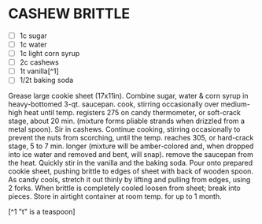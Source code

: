 ---
---

# CASHEW BRITTLE

- [ ] 1c sugar
- [ ] 1c water
- [ ] 1c light corn syrup
- [ ] 2c cashews
- [ ] 1t vanilla[^1]
- [ ] 1/2t baking soda

Grease large cookie sheet (17x11in). Combine sugar, water & corn syrup in heavy-bottomed 3-qt. saucepan. cook, stirring occasionally over medium-high heat until temp. registers 275 on candy thermometer, or soft-crack stage, about 20 min. (mixture forms pliable strands when drizzled from a metal spoon). Sir in cashews. Continue cooking, stirring occasionally to prevent the nuts from scorching, until the temp. reaches 305, or hard-crack stage, 5 to 7 min. longer (mixture will be amber-colored and, when dropped into ice water and removed and bent, will snap). remove the saucepan from the heat. Quickly stir in the vanilla and the baking soda. Pour onto prepared cookie sheet, pushing brittle to edges of sheet with back of wooden spoon. As candy cools, stretch it out thinly by lifting and pulling from edges, using 2 forks. When brittle is completely cooled loosen from sheet; break into pieces. Store in airtight container at room temp. for up to 1 month.

[^1 "t" is a teaspoon]